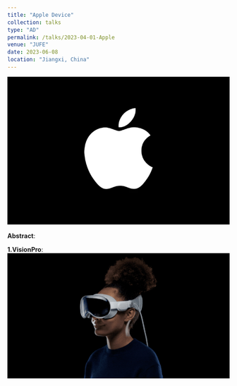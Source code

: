 ```yaml
---
title: "Apple Device"
collection: talks
type: "AD"
permalink: /talks/2023-04-01-Apple
venue: "JUFE"
date: 2023-06-08
location: "Jiangxi, China"
---
```


<img src="/images/apple.jpg" alt="AppleDevice" title="AppleDevice" width="800" >  

__Abstract__:  


__1.VisionPro__:  
<img src="/images/visionPro.gif" alt="visionPro" title="visionPro" width="800" >  